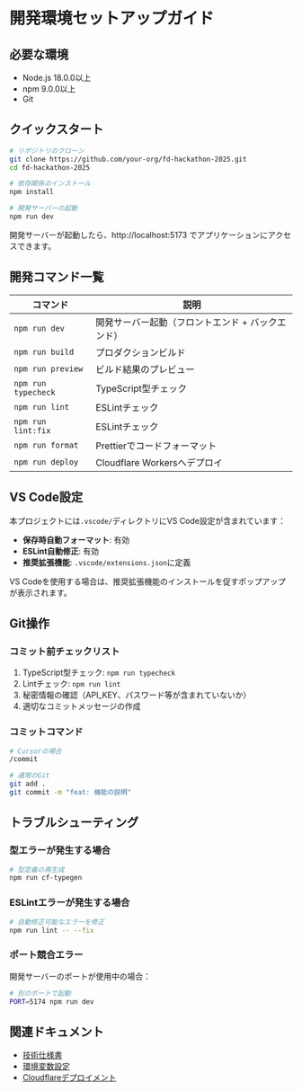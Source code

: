 # 開発環境セットアップガイド

## 必要な環境

- Node.js 18.0.0以上
- npm 9.0.0以上
- Git

## クイックスタート

```bash
# リポジトリのクローン
git clone https://github.com/your-org/fd-hackathon-2025.git
cd fd-hackathon-2025

# 依存関係のインストール
npm install

# 開発サーバーの起動
npm run dev
```

開発サーバーが起動したら、http://localhost:5173 でアプリケーションにアクセスできます。

## 開発コマンド一覧

| コマンド | 説明 |
|---------|------|
| `npm run dev` | 開発サーバー起動（フロントエンド + バックエンド） |
| `npm run build` | プロダクションビルド |
| `npm run preview` | ビルド結果のプレビュー |
| `npm run typecheck` | TypeScript型チェック |
| `npm run lint` | ESLintチェック |
| `npm run lint:fix` | ESLintチェック |
| `npm run format` | Prettierでコードフォーマット |
| `npm run deploy` | Cloudflare Workersへデプロイ |

## VS Code設定

本プロジェクトには`.vscode/`ディレクトリにVS Code設定が含まれています：

- **保存時自動フォーマット**: 有効
- **ESLint自動修正**: 有効
- **推奨拡張機能**: `.vscode/extensions.json`に定義

VS Codeを使用する場合は、推奨拡張機能のインストールを促すポップアップが表示されます。

## Git操作

### コミット前チェックリスト

1. TypeScript型チェック: `npm run typecheck`
2. Lintチェック: `npm run lint`
3. 秘密情報の確認（API_KEY、パスワード等が含まれていないか）
4. 適切なコミットメッセージの作成

### コミットコマンド

```bash
# Cursorの場合
/commit

# 通常のGit
git add .
git commit -m "feat: 機能の説明"
```

## トラブルシューティング

### 型エラーが発生する場合

```bash
# 型定義の再生成
npm run cf-typegen
```

### ESLintエラーが発生する場合

```bash
# 自動修正可能なエラーを修正
npm run lint -- --fix
```

### ポート競合エラー

開発サーバーのポートが使用中の場合：

```bash
# 別のポートで起動
PORT=5174 npm run dev
```

## 関連ドキュメント

- [技術仕様書](./technical-specification.md)
- [環境変数設定](./environment-variables.md)
- [Cloudflareデプロイメント](./cloudflare-deployment.md)

